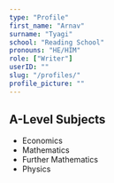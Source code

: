 ```yaml
---
type: "Profile"
first_name: "Arnav"
surname: "Tyagi"
school: "Reading School"
pronouns: "HE/HIM"
role: ["Writer"]
userID: ""
slug: "/profiles/"
profile_picture: ""
---
```




## A-Level Subjects

- Economics
- Mathematics
- Further Mathematics
- Physics
    